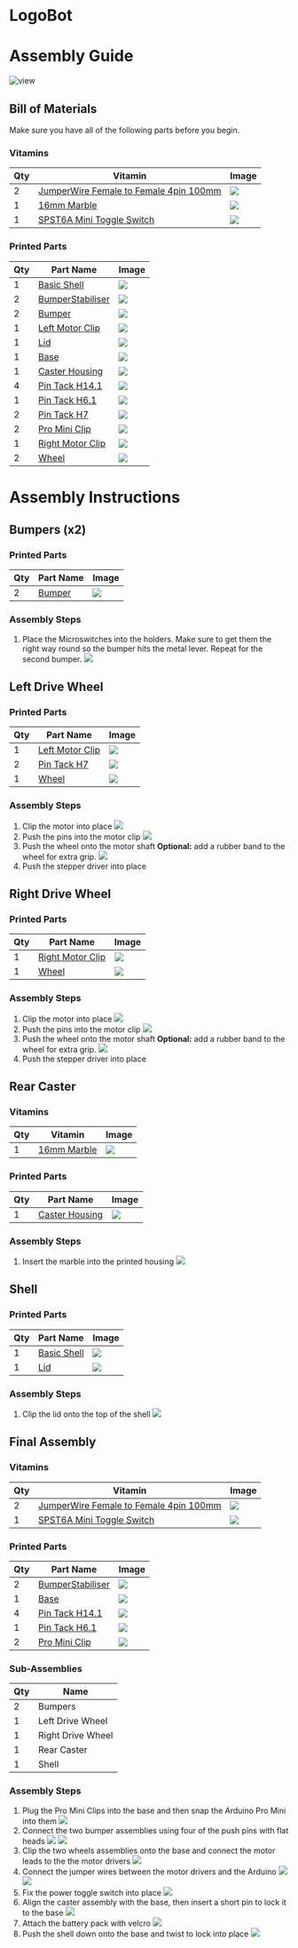 # LogoBot
# Assembly Guide

![view](../images/LogoBot_view.png)

## Bill of Materials

Make sure you have all of the following parts before you begin.

### Vitamins

Qty | Vitamin | Image
--- | --- | ---
2 | [JumperWire Female to Female 4pin 100mm]() | ![](../vitamins/images/JumperWireFemaletoFemale4pin100mm_view.png) | 
1 | [16mm Marble]() | ![](../vitamins/images/16mmMarble_view.png) | 
1 | [SPST6A Mini Toggle Switch]() | ![](../vitamins/images/SPST6AMiniToggleSwitch_view.png) | 

### Printed Parts

Qty | Part Name | Image
--- | --- | ---
1 | [Basic Shell](../printedparts/stl/BasicShell.stl) | ![](../printedparts/images/BasicShell_view.png) | 
2 | [BumperStabiliser](../printedparts/stl/BumperStabiliser.stl) | ![](../printedparts/images/BumperStabiliser_view.png) | 
2 | [Bumper](../printedparts/stl/Bumper.stl) | ![](../printedparts/images/Bumper_view.png) | 
1 | [Left Motor Clip](../printedparts/stl/LeftMotorClip.stl) | ![](../printedparts/images/LeftMotorClip_view.png) | 
1 | [Lid](../printedparts/stl/Lid.stl) | ![](../printedparts/images/Lid_view.png) | 
1 | [Base](../printedparts/stl/Base.stl) | ![](../printedparts/images/Base_view.png) | 
1 | [Caster Housing](../printedparts/stl/CasterHousing.stl) | ![](../printedparts/images/CasterHousing_view.png) | 
4 | [Pin Tack H14.1](../printedparts/stl/PinTackH141.stl) | ![](../printedparts/images/PinTackH141_view.png) | 
1 | [Pin Tack H6.1](../printedparts/stl/PinTackH61.stl) | ![](../printedparts/images/PinTackH61_view.png) | 
2 | [Pin Tack H7](../printedparts/stl/PinTackH7.stl) | ![](../printedparts/images/PinTackH7_view.png) | 
2 | [Pro Mini Clip](../printedparts/stl/ProMiniClip.stl) | ![](../printedparts/images/ProMiniClip_view.png) | 
1 | [Right Motor Clip](../printedparts/stl/RightMotorClip.stl) | ![](../printedparts/images/RightMotorClip_view.png) | 
2 | [Wheel](../printedparts/stl/Wheel.stl) | ![](../printedparts/images/Wheel_view.png) | 


# Assembly Instructions

## Bumpers (x2)

### Printed Parts

Qty | Part Name | Image
--- | --- | ---
2 | [Bumper](../printedparts/stl/Bumper.stl) | ![](../printedparts/images/Bumper_view.png) | 

### Assembly Steps

1. Place the Microswitches into the holders.  Make sure to get them the right way round so the bumper hits the metal lever.  Repeat for the second bumper.
![](../assemblies/LogoBot/Bumpers_step1_view.png)


## Left Drive Wheel

### Printed Parts

Qty | Part Name | Image
--- | --- | ---
1 | [Left Motor Clip](../printedparts/stl/LeftMotorClip.stl) | ![](../printedparts/images/LeftMotorClip_view.png) | 
2 | [Pin Tack H7](../printedparts/stl/PinTackH7.stl) | ![](../printedparts/images/PinTackH7_view.png) | 
1 | [Wheel](../printedparts/stl/Wheel.stl) | ![](../printedparts/images/Wheel_view.png) | 

### Assembly Steps

1. Clip the motor into place
![](../assemblies/LogoBot/LeftDriveWheel_step1_view.png)
2. Push the pins into the motor clip
![](../assemblies/LogoBot/LeftDriveWheel_step2_view.png)
3. Push the wheel onto the motor shaft **Optional:** add a rubber band to the wheel for extra grip.
![](../assemblies/LogoBot/LeftDriveWheel_step3_view.png)
4. Push the stepper driver into place


## Right Drive Wheel

### Printed Parts

Qty | Part Name | Image
--- | --- | ---
1 | [Right Motor Clip](../printedparts/stl/RightMotorClip.stl) | ![](../printedparts/images/RightMotorClip_view.png) | 
1 | [Wheel](../printedparts/stl/Wheel.stl) | ![](../printedparts/images/Wheel_view.png) | 

### Assembly Steps

1. Clip the motor into place
![](../assemblies/LogoBot/RightDriveWheel_step1_view.png)
2. Push the pins into the motor clip
![](../assemblies/LogoBot/RightDriveWheel_step2_view.png)
3. Push the wheel onto the motor shaft **Optional:** add a rubber band to the wheel for extra grip.
![](../assemblies/LogoBot/RightDriveWheel_step3_view.png)
4. Push the stepper driver into place


## Rear Caster

### Vitamins

Qty | Vitamin | Image
--- | --- | ---
1 | [16mm Marble]() | ![](../vitamins/images/16mmMarble_view.png) | 

### Printed Parts

Qty | Part Name | Image
--- | --- | ---
1 | [Caster Housing](../printedparts/stl/CasterHousing.stl) | ![](../printedparts/images/CasterHousing_view.png) | 

### Assembly Steps

1. Insert the marble into the printed housing
![](../assemblies/LogoBot/RearCaster_step1_view.png)


## Shell

### Printed Parts

Qty | Part Name | Image
--- | --- | ---
1 | [Basic Shell](../printedparts/stl/BasicShell.stl) | ![](../printedparts/images/BasicShell_view.png) | 
1 | [Lid](../printedparts/stl/Lid.stl) | ![](../printedparts/images/Lid_view.png) | 

### Assembly Steps

1. Clip the lid onto the top of the shell
![](../assemblies/LogoBot/Shell_step1_view.png)


## Final Assembly

### Vitamins

Qty | Vitamin | Image
--- | --- | ---
2 | [JumperWire Female to Female 4pin 100mm]() | ![](../vitamins/images/JumperWireFemaletoFemale4pin100mm_view.png) | 
1 | [SPST6A Mini Toggle Switch]() | ![](../vitamins/images/SPST6AMiniToggleSwitch_view.png) | 

### Printed Parts

Qty | Part Name | Image
--- | --- | ---
2 | [BumperStabiliser](../printedparts/stl/BumperStabiliser.stl) | ![](../printedparts/images/BumperStabiliser_view.png) | 
1 | [Base](../printedparts/stl/Base.stl) | ![](../printedparts/images/Base_view.png) | 
4 | [Pin Tack H14.1](../printedparts/stl/PinTackH141.stl) | ![](../printedparts/images/PinTackH141_view.png) | 
1 | [Pin Tack H6.1](../printedparts/stl/PinTackH61.stl) | ![](../printedparts/images/PinTackH61_view.png) | 
2 | [Pro Mini Clip](../printedparts/stl/ProMiniClip.stl) | ![](../printedparts/images/ProMiniClip_view.png) | 

### Sub-Assemblies

Qty | Name 
--- | --- 
2 | Bumpers
1 | Left Drive Wheel
1 | Right Drive Wheel
1 | Rear Caster
1 | Shell

### Assembly Steps

1. Plug the Pro Mini Clips into the base and then snap the Arduino Pro Mini into them
![](../assemblies/LogoBot/FinalAssembly_step1_view.png)
2. Connect the two bumper assemblies using four of the push pins with flat heads
![](../assemblies/LogoBot/FinalAssembly_step2_view.png)
![](../assemblies/LogoBot/FinalAssembly_step2_Plan.png)
4. Clip the two wheels assemblies onto the base and                    connect the motor leads to the the motor drivers
![](../assemblies/LogoBot/FinalAssembly_step4_view.png)
5. Connect the jumper wires between the motor drivers and the Arduino
![](../assemblies/LogoBot/FinalAssembly_step5_view.png)
![](../assemblies/LogoBot/FinalAssembly_step5_plan.png)
6. Fix the power toggle switch into place
![](../assemblies/LogoBot/FinalAssembly_step6_view.png)
9. Align the caster assembly with the base, then insert a short pin to lock it to the base
![](../assemblies/LogoBot/FinalAssembly_step9_view.png)
10. Attach the battery pack with velcro
![](../assemblies/LogoBot/FinalAssembly_step10_view.png)
11. Push the shell down onto the base and twist to lock into place
![](../assemblies/LogoBot/FinalAssembly_step11_view.png)


